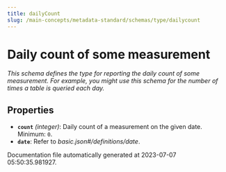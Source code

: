 ```yaml
---
title: dailyCount
slug: /main-concepts/metadata-standard/schemas/type/dailycount
---
```


# Daily count of some measurement

*This schema defines the type for reporting the daily count of some measurement. For example, you might use this schema for the number of times a table is queried each day.*

## Properties

- **`count`** *(integer)*: Daily count of a measurement on the given date. Minimum: `0`.
- **`date`**: Refer to *basic.json#/definitions/date*.


Documentation file automatically generated at 2023-07-07 05:50:35.981927.
